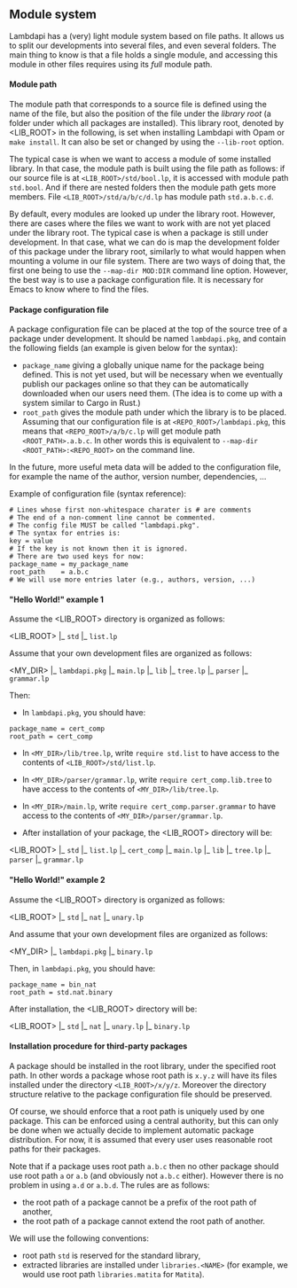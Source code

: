 Module system
-------------

Lambdapi has a (very) light module system based on file paths. It allows us to
split our developments into several files, and even several folders.  The main
thing to know is that a file holds a single module,  and accessing this module
in other files requires using its *full* module path.

#### Module path

The module path that corresponds to a source file is defined using the
name of the file, but also the position of the file under the *library
root* (a folder under which all packages are installed). This library
root, denoted by <LIB_ROOT> in the following, is set when installing
Lambdapi with Opam or `make install`. It can also be set or changed by
using the `--lib-root` option.

The typical case is when we want to access a module of some installed
library.  In that case, the module path is built using the file path
as follows: if our source file is at `<LIB_ROOT>/std/bool.lp`, it is
accessed with module path `std.bool`.  And if there are nested folders
then the module path gets more members. File
`<LIB_ROOT>/std/a/b/c/d.lp` has module path `std.a.b.c.d`.

By default, every modules are looked up under the library root. However, there
are cases where the files we want to work with are not yet placed under the
library root.  The typical case is when a package is still  under 
development. In that case,  what we can do is map the development folder of this package under
the library root, similarly to what would happen when mounting a volume in our
file system. There are two ways of doing that,  the first one being to use the
`--map-dir MOD:DIR` command line option.  However, the best way is to use a
package configuration file. It is necessary for Emacs to know where to find the files.

#### Package configuration file

A package configuration file can be placed at the top of the source tree of a
package under development. It should be named `lambdapi.pkg`, and
contain the following fields (an example is given below for the syntax):
 - `package_name` giving a globally unique name for the package being defined.
   This is not yet used,  but will be necessary when we eventually publish our
   packages online so that they can be automatically downloaded when our users
   need them. (The idea is to come up with a system similar to Cargo in Rust.)
 - `root_path` gives the module path under which the library is to be  placed.
   Assuming that our configuration file is at `<REPO_ROOT>/lambdapi.pkg`, this
   means that `<REPO_ROOT>/a/b/c.lp` will get module path `<ROOT_PATH>.a.b.c`.
   In other words this is equivalent to `--map-dir <ROOT_PATH>:<REPO_ROOT>` on
   the command line.

In the future,  more useful meta data will be added to the configuration file,
for example the name of the author, version number, dependencies, ...

Example of configuration file (syntax reference):
```
# Lines whose first non-whitespace charater is # are comments  
# The end of a non-comment line cannot be commented.
# The config file MUST be called "lambdapi.pkg".
# The syntax for entries is:
key = value
# If the key is not known then it is ignored.
# There are two used keys for now:
package_name = my_package_name
root_path    = a.b.c
# We will use more entries later (e.g., authors, version, ...)
```

#### "Hello World!" example 1

Assume the <LIB_ROOT> directory is organized as follows:

<LIB_ROOT>
|_ `std`
   |_ `list.lp`

Assume that your own development files are organized as follows:

<MY_DIR>
|_ `lambdapi.pkg`
|_ `main.lp`
|_ `lib`
   |_ `tree.lp`
|_ `parser`
   |_ `grammar.lp`

Then:

- In `lambdapi.pkg`, you should have:
```
package_name = cert_comp
root_path = cert_comp
```

- In `<MY_DIR>/lib/tree.lp`, write `require std.list` to have access
  to the contents of `<LIB_ROOT>/std/list.lp`.

- In `<MY_DIR>/parser/grammar.lp`, write `require cert_comp.lib.tree`
to have access to the contents of `<MY_DIR>/lib/tree.lp`.

- In `<MY_DIR>/main.lp`, write `require cert_comp.parser.grammar` to
have access to the contents of `<MY_DIR>/parser/grammar.lp`.

- After installation of your package, the <LIB_ROOT> directory will be:

<LIB_ROOT>
|_ `std`
   |_ `list.lp`
|_ `cert_comp`
   |_ `main.lp`
   |_ `lib`
      |_ `tree.lp`
   |_ `parser`
      |_ `grammar.lp`

#### "Hello World!" example 2

Assume the <LIB_ROOT> directory is organized as follows:

<LIB_ROOT>
|_ `std`
   |_ `nat`
      |_ `unary.lp`

And assume that your own development files are organized as follows:

<MY_DIR>
|_ `lambdapi.pkg`
|_ `binary.lp`

Then, in `lambdapi.pkg`, you should have:
```
package_name = bin_nat
root_path = std.nat.binary
```

After installation, the <LIB_ROOT> directory will be:

<LIB_ROOT>
|_ `std`
   |_ `nat`
      |_ `unary.lp`
      |_ `binary.lp`

#### Installation procedure for third-party packages

A package should be installed in the root library, under the specified
root path. In other words a package whose root path is `x.y.z` will have its
files installed under the directory `<LIB_ROOT>/x/y/z`. Moreover the directory
structure relative to the package configuration file should be preserved.

Of course, we should enforce that a root path is uniquely used by one package.
This can be enforced using a central authority, but this can only be done when
we actually decide to implement automatic package distribution. For now, it is
assumed that every user uses reasonable root paths for their packages.

Note that if a package uses root path `a.b.c` then no other package should use
root path `a` or `a.b` (and obviously not `a.b.c` either). However there is no
problem in using `a.d` or `a.b.d`. The rules are as follows:
 - the root path of a package cannot be a prefix of the root path of another,
 - the root path of a package cannot extend the root path of another.

We will use the following conventions:
 - root path `std` is reserved for the standard library,
 - extracted libraries are installed under `libraries.<NAME>` (for example, we
   would use root path `libraries.matita` for `Matita`).
